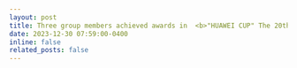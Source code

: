 ```yaml
---
layout: post
title: Three group members achieved awards in  <b>"HUAWEI CUP" The 20th China Post-graduate Mathematical Contest in Modeling</b>. Congrats to <b>Wen Yang</b>, <b>Peng Ren</b>, and <b>Junyang Zhang</b>.
date: 2023-12-30 07:59:00-0400
inline: false
related_posts: false
---
```


